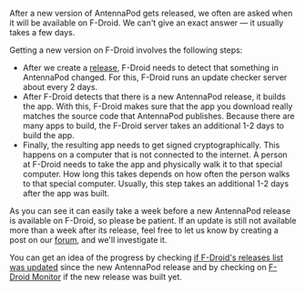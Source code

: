 After a new version of AntennaPod gets released, we often are asked when it will be available on F-Droid. We can't give an exact answer — it usually takes a few days.

Getting a new version on F-Droid involves the following steps:

- After we create a [release](https://github.com/AntennaPod/AntennaPod/releases), F-Droid needs to detect that something in AntennaPod changed. For this, F-Droid runs an update checker server about every 2 days.
- After F-Droid detects that there is a new AntennaPod release, it builds the app. With this, F-Droid makes sure that the app you download really matches the source code that AntennaPod publishes. Because there are many apps to build, the F-Droid server takes an additional 1-2 days to build the app.
- Finally, the resulting app needs to get signed cryptographically. This happens on a computer that is not connected to the internet. A person at F-Droid needs to take the app and physically walk it to that special computer. How long this takes depends on how often the person walks to that special computer. Usually, this step takes an additional 1-2 days after the app was built.

As you can see it can easily take a week before a new AntennaPod release is available on F-Droid, so please be patient. If an update is still not available more than a week after its release, feel free to let us know by creating a post on our [forum](https://forum.antennapod.org/), and we'll investigate it.

You can get an idea of the progress by checking [if F-Droid's releases list was updated](https://gitlab.com/fdroid/fdroiddata/-/commits/master?search=Update+known+apks) since the new AntennaPod release and by checking on [F-Droid Monitor](https://monitor.f-droid.org/builds/build) if the new release was built yet.
